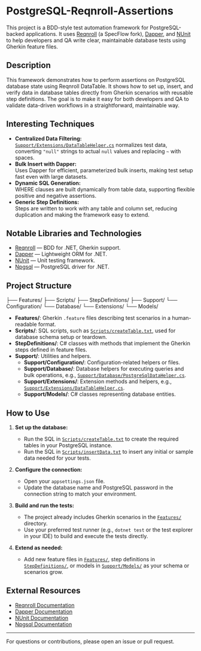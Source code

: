 # PostgreSQL-Reqnroll-Assertions

This project is a BDD-style test automation framework for PostgreSQL-backed applications. It uses [Reqnroll](https://reqnroll.net/) (a SpecFlow fork), [Dapper](https://github.com/DapperLib/Dapper), and [NUnit](https://nunit.org/) to help developers and QA write clear, maintainable database tests using Gherkin feature files.

## Description

This framework demonstrates how to perform assertions on PostgreSQL database state using Reqnroll DataTable. It shows how to set up, insert, and verify data in database tables directly from Gherkin scenarios with reusable step definitions. The goal is to make it easy for both developers and QA to validate data-driven workflows in a straightforward, maintainable way.

## Interesting Techniques

- **Centralized Data Filtering:**  
  [`Support/Extensions/DataTableHelper.cs`](./Support/Extensions/DataTableHelper.cs) normalizes test data, converting `"null"` strings to actual `null` values and replacing `~` with spaces.
- **Bulk Insert with Dapper:**  
  Uses Dapper for efficient, parameterized bulk inserts, making test setup fast even with large datasets.
- **Dynamic SQL Generation:**  
  WHERE clauses are built dynamically from table data, supporting flexible positive and negative assertions.
- **Generic Step Definitions:**  
  Steps are written to work with any table and column set, reducing duplication and making the framework easy to extend.

## Notable Libraries and Technologies

- [Reqnroll](https://reqnroll.net/) — BDD for .NET, Gherkin support.
- [Dapper](https://github.com/DapperLib/Dapper) — Lightweight ORM for .NET.
- [NUnit](https://nunit.org/) — Unit testing framework.
- [Npgsql](https://www.npgsql.org/) — PostgreSQL driver for .NET.

## Project Structure
 ├── Features/ 
 ├── Scripts/ 
 ├── StepDefinitions/ 
 ├── Support/ 
    └── Configuration/ 
    └── Database/ 
    └── Extensions/
    └── Models/ 
 
- **Features/**: Gherkin `.feature` files describing test scenarios in a human-readable format.
- **Scripts/**: SQL scripts, such as [`Scripts/createTable.txt`](./Scripts/createTable.txt), used for database schema setup or teardown.
- **StepDefinitions/**: C# classes with methods that implement the Gherkin steps defined in feature files.
- **Support/**: Utilities and helpers.
    - **Support/Configuration/**: Configuration-related helpers or files.
    - **Support/Database/**: Database helpers for executing queries and bulk operations, e.g., [`Support/Database/PostgreSqlDataHelper.cs`](./Support/Database/PostgreSqlDataHelper.cs).
    - **Support/Extensions/**: Extension methods and helpers, e.g., [`Support/Extensions/DataTableHelper.cs`](./Support/Extensions/DataTableHelper.cs).
    - **Support/Models/**: C# classes representing database entities.

## How to Use

1. **Set up the database:**
   - Run the SQL in [`Scripts/createTable.txt`](./Scripts/createTable.txt) to create the required tables in your PostgreSQL instance.
   - Run the SQL in [`Scripts/insertData.txt`](./Scripts/insertData.txt) to insert any initial or sample data needed for your tests.

2. **Configure the connection:**
   - Open your `appsettings.json` file.
   - Update the database name and PostgreSQL password in the connection string to match your environment.

3. **Build and run the tests:**
   - The project already includes Gherkin scenarios in the [`Features/`](./Features/) directory.
   - Use your preferred test runner (e.g., `dotnet test` or the test explorer in your IDE) to build and execute the tests directly.

4. **Extend as needed:**
   - Add new feature files in [`Features/`](./Features/), step definitions in [`StepDefinitions/`](./StepDefinitions/), or models in [`Support/Models/`](./Support/Models/) as your schema or scenarios grow.

## External Resources

- [Reqnroll Documentation](https://reqnroll.net/docs/)
- [Dapper Documentation](https://github.com/DapperLib/Dapper)
- [NUnit Documentation](https://docs.nunit.org/)
- [Npgsql Documentation](https://www.npgsql.org/doc/index.html)

---

For questions or contributions, please open an issue or pull request.
